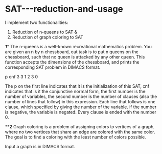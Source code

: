 # SAT---reduction-and-usage
I implement two functionalities: 
1. Reduction of n-queens to SAT &amp; 
2. Reduction of graph coloring to SAT

*****1******
The n-queens is a well-known recreational mathematics problem. You are given an n by n chessboard,
out task is to put n queens on the chessboard, such that no queen is attacked by any other queen. 
This function accepts the dimensions of the chessboard, and prints the corresponding SAT problem in DIMACS format.

p cnf 3 3
1 2 3 0

The p on the first line indicates that it is the initialization of this SAT, cnf indicates that is it the conjunctive normal form, 
the first number is the number of variables, the second number is the number of clauses (also the number of lines that follow)
in this expression.
Each line that follows is one clause, which specified by giving the number of the variable. 
if the number is negative, the variable is negated.
Every clause is ended with the number 0.

********2******
Graph coloring is a problem of assigning colors to vertices of a graph, 
where no two vertices that share an edge are colored with the same color. 
The goal is to find a coloring with the least number of colors possible. 

Input a graph is in DIMACS format.


